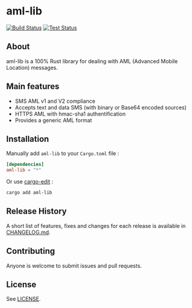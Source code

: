 # aml-lib

[![Build Status](https://github.com/cpilatre/aml-lib/actions/workflows/build.yml/badge.svg)](https://github.com/cpilatre/aml-lib/actions?query=workflow%3A%22build%22)
[![Test Status](https://github.com/cpilatre/aml-lib/actions/workflows/test.yml/badge.svg)](https://github.com/cpilatre/aml-lib/actions?query=workflow%3A%22test%22)

## About

aml-lib is a 100% Rust library for dealing with AML (Advanced Mobile Location) messages.

## Main features

- SMS AML v1 and V2 compliance
- Accepts text and data SMS (with binary or Base64 encoded sources)
- HTTPS AML with hmac-sha1 authentification
- Provides a generic AML format

## Installation

Manually add `aml-lib` to your `Cargo.toml` file :

```toml
[dependencies]
aml-lib = "*"
```

Or use [cargo-edit](https://crates.io/crates/cargo-edit) :

```bash
cargo add aml-lib
```

## Release History

A short list of features, fixes and changes for each release is available in [CHANGELOG.md](https://github.com/cpilatre/aml-lib/blob/main/CHANGELOG.md).

## Contributing

Anyone is welcome to submit issues and pull requests.

## License

See [LICENSE](LICENSE).
